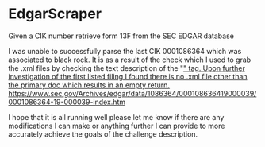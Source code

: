 # EdgarScraper
Given a CIK number retrieve form 13F from the SEC EDGAR database


I was unable to successfully parse the last CIK 0001086364 which was associated to black rock. It is as a result of the check which I used to grab the .xml files by checking the text description of the "<a href= />" tag. Upon further investigation of the first listed filing I found there is no .xml file other than the primary doc which results in an empty return. https://www.sec.gov/Archives/edgar/data/1086364/000108636419000039/0001086364-19-000039-index.htm


I hope that it is all running well please let me know if there are any modifications I can make or anything further I can provide to more accurately achieve the goals of the challenge description.

